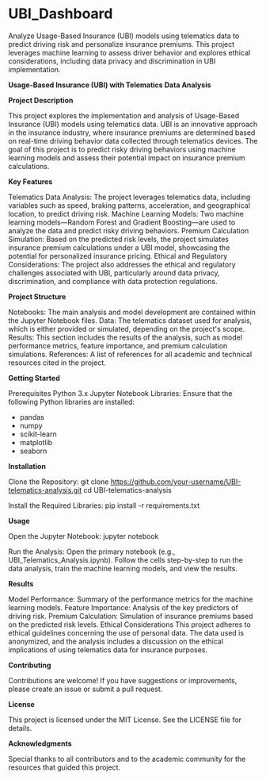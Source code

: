 # UBI_Dashboard
Analyze Usage-Based Insurance (UBI) models using telematics data to predict driving risk and personalize insurance premiums. This project leverages machine learning to assess driver behavior and explores ethical considerations, including data privacy and discrimination in UBI implementation.

**Usage-Based Insurance (UBI) with Telematics Data Analysis**

**Project Description**

This project explores the implementation and analysis of Usage-Based Insurance (UBI) models using telematics data. UBI is an innovative approach in the insurance industry, where insurance premiums are determined based on real-time driving behavior data collected through telematics devices. The goal of this project is to predict risky driving behaviors using machine learning models and assess their potential impact on insurance premium calculations.

**Key Features**

Telematics Data Analysis: The project leverages telematics data, including variables such as speed, braking patterns, acceleration, and geographical location, to predict driving risk.
Machine Learning Models: Two machine learning models—Random Forest and Gradient Boosting—are used to analyze the data and predict risky driving behaviors.
Premium Calculation Simulation: Based on the predicted risk levels, the project simulates insurance premium calculations under a UBI model, showcasing the potential for personalized insurance pricing.
Ethical and Regulatory Considerations: The project also addresses the ethical and regulatory challenges associated with UBI, particularly around data privacy, discrimination, and compliance with data protection regulations.

**Project Structure**

Notebooks: The main analysis and model development are contained within the Jupyter Notebook files.
Data: The telematics dataset used for analysis, which is either provided or simulated, depending on the project's scope.
Results: This section includes the results of the analysis, such as model performance metrics, feature importance, and premium calculation simulations.
References: A list of references for all academic and technical resources cited in the project.

**Getting Started**

Prerequisites
Python 3.x
Jupyter Notebook
Libraries: Ensure that the following Python libraries are installed:
- pandas
- numpy
- scikit-learn
- matplotlib
- seaborn

**Installation**

Clone the Repository:
git clone https://github.com/your-username/UBI-telematics-analysis.git
cd UBI-telematics-analysis

Install the Required Libraries:
pip install -r requirements.txt

**Usage**

Open the Jupyter Notebook:
jupyter notebook

Run the Analysis:
Open the primary notebook (e.g., UBI_Telematics_Analysis.ipynb).
Follow the cells step-by-step to run the data analysis, train the machine learning models, and view the results.

**Results**

Model Performance: Summary of the performance metrics for the machine learning models.
Feature Importance: Analysis of the key predictors of driving risk.
Premium Calculation: Simulation of insurance premiums based on the predicted risk levels.
Ethical Considerations
This project adheres to ethical guidelines concerning the use of personal data. The data used is anonymized, and the analysis includes a discussion on the ethical implications of using telematics data for insurance purposes.

**Contributing**

Contributions are welcome! If you have suggestions or improvements, please create an issue or submit a pull request.

**License**

This project is licensed under the MIT License. See the LICENSE file for details.

**Acknowledgments**

Special thanks to all contributors and to the academic community for the resources that guided this project.

